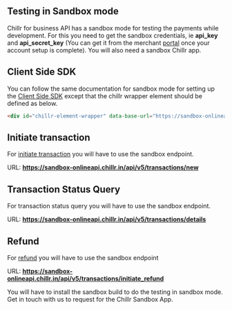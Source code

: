 ## Testing in Sandbox mode

Chillr for business API has a sandbox mode for testing the payments while  development. For this you need to get the sandbox credentials, ie **api_key** and **api_secret_key** (You can get it from the merchant [portal](https://sandbox-merchants.chillr.in/merchant_sessions/new) once your account setup is complete). You will also need a sandbox Chillr app.

## Client Side SDK
You can follow the same documentation for sandbox mode for setting up the [Client Side SDK](client_side_sdk.md) except that the chillr wrapper element should be defined as below.

```html
<div id="chillr-element-wrapper" data-base-url="https://sandbox-onlineapi.chillr.in"></div>
```

## Initiate transaction
For [initiate transaction](initiate_transaction.md) you will have to use the sandbox endpoint.

URL: **https://sandbox-onlineapi.chillr.in/api/v5/transactions/new**

## Transaction Status Query
For transaction status query you will have to use the sandbox endpoint.

URL: **https://sandbox-onlineapi.chillr.in/api/v5/transactions/details**

## Refund 
For [refund](refund.md) you will have to use the sandbox endpoint

URL: **https://sandbox-onlineapi.chillr.in/api/v5/transactions/initiate_refund**

You will have to install the sandbox build to do the testing in sandbox  mode. Get in touch with us to request for the Chillr Sandbox App.
